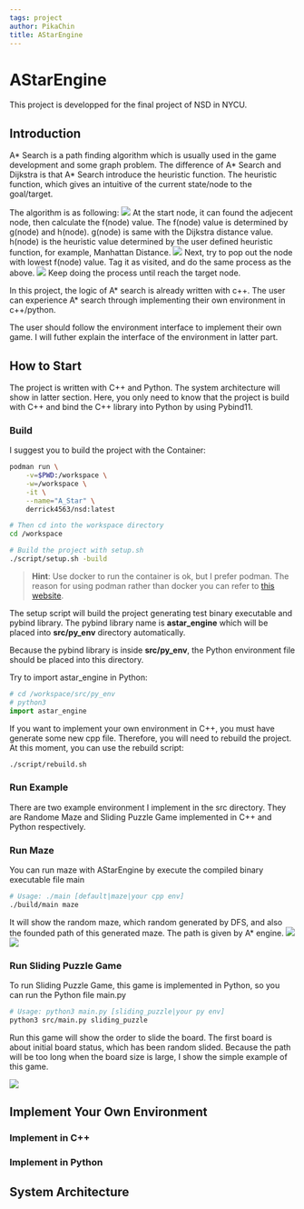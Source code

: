 ```yaml
---
tags: project
author: PikaChin
title: AStarEngine
---
```

AStarEngine
===
This project is developped for the final project of NSD in NYCU.

<!-- Outline:
[TOC] -->

## Introduction
A* Search is a path finding algorithm which is usually used in the game development and some graph problem. The difference of A* Search and Dijkstra is that A* Search introduce the heuristic function. The heuristic function, which gives an intuitive of the current state/node to the goal/target.

The algorithm is as following:
![](https://i.imgur.com/0B2EKC9.png)
At the start node, it can found the adjecent node, then calculate the f(node) value. The f(node) value is determined by g(node) and h(node).
g(node) is same with the Dijkstra distance value. h(node) is the heuristic value determined by the user defined heuristic function, for example, Manhattan Distance.
![](https://i.imgur.com/7Og0iPP.png)
Next, try to pop out the node with lowest f(node) value. Tag it as visited, and do the same process as the above.
![](https://i.imgur.com/YMzA8XV.png)
Keep doing the process until reach the target node.

In this project, the logic of A* search is already written with c++. The user can experience A* search through implementing their own environment in c++/python.

The user should follow the environment interface to implement their own game. I will futher explain the interface of the environment in latter part.

## How to Start
The project is written with C++ and Python. The system architecture will show in latter section. Here, you only need to know that the project is build with C++ and bind the C++ library into Python by using Pybind11.

### Build
I suggest you to build the project with the Container:
```bash
podman run \
    -v=$PWD:/workspace \
    -w=/workspace \
    -it \
    --name="A_Star" \
    derrick4563/nsd:latest

# Then cd into the workspace directory
cd /workspace

# Build the project with setup.sh
./script/setup.sh -build
```

> **Hint**: Use docker to run the container is ok, but I prefer podman. The reason for using podman rather than docker you can refer to [this website](https://www.lambdatest.com/blog/podman-vs-docker/).

The setup script will build the project generating test binary executable and pybind library. The pybind library name is **astar_engine** which will be placed into **src/py_env** directory automatically.

Because the pybind library is inside **src/py_env**, the Python environment file should be placed into this directory.

Try to import astar_engine in Python:
```python
# cd /workspace/src/py_env
# python3
import astar_engine
```

If you want to implement your own environment in C++, you must have generate some new cpp file. Therefore, you will need to rebuild the project.
At this moment, you can use the rebuild script:
```bash
./script/rebuild.sh
```

### Run Example
There are two example environment I implement in the src directory. They are Randome Maze and Sliding Puzzle Game implemented in C++ and Python respectively.

### Run Maze
You can run maze with AStarEngine by execute the compiled binary executable file main
```bash
# Usage: ./main [default|maze|your cpp env]
./build/main maze
```
It will show the random maze, which random generated by DFS, and also the founded path of this generated maze. The path is given by A* engine.
![](https://i.imgur.com/Iz92VcG.png)
![](https://i.imgur.com/1fsPdPg.png)

### Run Sliding Puzzle Game
To run Sliding Puzzle Game, this game is implemented in Python, so you can run the Python file main.py
```bash
# Usage: python3 main.py [sliding_puzzle|your py env]
python3 src/main.py sliding_puzzle
```
Run this game will show the order to slide the board. The first board is about initial board status, which has been random slided.
Because the path will be too long when the board size is large, I show the simple example of this game.

![](https://i.imgur.com/5J2cJLK.png)

## Implement Your Own Environment

### Implement in C++

### Implement in Python

## System Architecture
